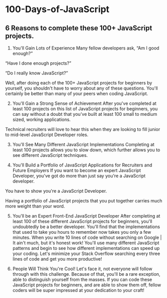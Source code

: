 # 100-Days-of-JavaScript

## 6 Reasons to complete these 100+ JavaScript projects.

1. You'll Gain Lots of Experience
Many fellow developers ask, “Am I good enough?”

“Have I done enough projects?”

“Do I really know JavaScript?”

Well, after doing each of the 100+ JavaScript projects for beginners by yourself, you shouldn't have to worry about any of these questions. You'll certainly be better than many of your peers when coding JavaScript.

2. You'll Gain a Strong Sense of Achievement
After you've completed at least 100 projects on this list of JavaScript projects for beginners, you can say without a doubt that you've built at least 100 small to medium sized, working applications.

Technical recruiters will love to hear this when they are looking to fill junior to mid-level JavaScript Developer roles.

3. You'll See Many Different JavaScript Implementations
Completing at least 100 projects allows you to slow down, which further allows you to see different JavaScript techniques.

4. You'll Build a Portfolio of JavaScript Applications for Recruiters and Future Employers
If you want to become an expert JavaScript Developer, you've got do more than just say you're a JavaScript developer.

You have to show you're a JavaScript Developer.

Having a portfolio of JavaScript projects that you put together carries much more weight than your word.

5. You'll be an Expert Front-End JavaScript Developer
After completing at least 100 of these different JavaScript projects for beginners, you'll undoubtedly be a better developer. You'll find that the implementations that used to take you hours to remember now takes you only a few minutes.
When you write 10 lines of code without searching on Google | It ain't much, but it's honest work!
You'll use many different JavaScript patterns and begin to see how different implementations can speed up your coding. Let's minimize your Stack Overflow searching every three lines of code and get you more productive!

6. People Will Think You're Cool!
Let's face it, not everyone will follow through with this challenge. Because of that, you'll be a rare exception, able to distinguish yourself from the masses. If you can code these JavaScript projects for beginners, and are able to show them off, fellow coders will be super impressed at your dedication to your craft!
